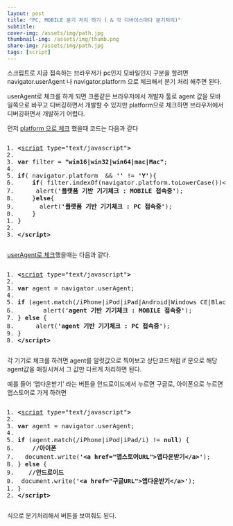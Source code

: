 ```yaml
---
layout: post
title: "PC, MOBILE 분기 처리 하기 ( & 각 디바이스마다 분기처리)"
subtitle: 
cover-img: /assets/img/path.jpg
thumbnail-img: /assets/img/thumb.png
share-img: /assets/img/path.jpg
tags: [script]
---
```

<div class="entry-content">
    <p>스크립트로 지금 접속하는 브라우저가 pc인지 모바일인지 구분을 할려면 navigator.userAgent 나 navigator.platform  으로 체크해서 분기 처리 해주면 된다.  </p>
    <p><span id="more-1190"></span></p>
    <p>userAgent로 체크를 하게 되면 크롬같은 브라우저에서 개발자 툴로 agent 값을 모바일쪽으로 바꾸고 디버깅하면서 개발할 수 있지만 platform으로 체크하면 브라우저에서 디버깅하면서 개발하기 어렵다.</p>
    <p>먼저 <a href="/demo/platform.html" title="demo 보기">platform 으로 체크</a> 했을때 코드는 다음과 같다</p>
    <pre class="html cH_kip"><ol><li class="odd"><span><b class="meta">&lt;</b><a href="http://tranbot.net/html5/scripting-1.html#script" class="meta">script</a> type="text/javascript"<b class="meta">&gt;</b></span></li><li class="even"><span></span></li><li class="odd"><span><b class="js">var</b> filter = <b class="jsString">"win16|win32|win64|mac|Mac"</b>;</span></li><li class="even"><span></span></li><li class="odd fifth"><span><b class="js">if</b>( navigator.platform  &amp;&amp; <b class="jsString">''</b> != <b class="jsString">'Y'</b>){</span></li><li class="even"><span>    <b class="js">if</b>( filter.indexOf(navigator.platform.toLowerCase())&lt;0  ){</span></li><li class="odd"><span>    	alert(<b class="jsString">'플랫폼 기반 기기체크 : MOBILE 접속중'</b>);       </span></li><li class="even"><span>    }<b class="js">else</b>{</span></li><li class="odd"><span>    	alert(<b class="jsString">'플랫폼 기반 기기체크 : PC 접속중'</b>);</span></li><li class="even fifth"><span>    }</span></li><li class="odd"><span>}</span></li><li class="even"><span></span></li><li class="odd"><span><b class="meta">&lt;/script</b><b class="meta">&gt;</b></span></li></ol></pre>
    <p><a href="/demo/agent.html" title="demo 보기">userAgent로 체크</a>했을때는 다음과 같다.</p>
    <pre class="html cH_kip"><ol><li class="odd"><span><b class="meta">&lt;</b><a href="http://tranbot.net/html5/scripting-1.html#script" class="meta">script</a> type="text/javascript"<b class="meta">&gt;</b></span></li><li class="even"><span></span></li><li class="odd"><span><b class="js">var</b> agent = navigator.userAgent;</span></li><li class="even"><span></span></li><li class="odd fifth"><span><b class="js">if</b> (agent.match(/iPhone|iPod|iPad|Android|Windows CE|BlackBerry|Symbian|Windows Phone|webOS|Opera Mini|Opera Mobi|POLARIS|IEMobile|lgtelecom|nokia|SonyEricsson/i) != <b class="js">null</b> || agent.match(/LG|SAMSUNG|Samsung/) != <b class="js">null</b>) {</span></li><li class="even"><span>    	alert(<b class="jsString">'agent 기반 기기체크 : MOBILE 접속중'</b>);</span></li><li class="odd"><span>} <b class="js">else</b> {</span></li><li class="even"><span>    	alert(<b class="jsString">'agent 기반 기기체크 : PC 접속중'</b>);</span></li><li class="odd"><span>}</span></li><li class="even fifth"><span><b class="meta">&lt;/script</b><b class="meta">&gt;</b></span></li></ol></pre>
    <p>각 기기로 체크를 하려면 agent를 알럿값으로 찍어보고 상단코드처럼 if 문으로 해당 agent값을 매칭시켜서 그 값만 다르게 처리하면 된다.</p>
    <p>예를 들어 ‘앱다운받기’ 라는 버튼을 안드로이드에서 누르면 구글로, 아이폰으로 누르면 앱스토어로 가게 하려면</p>
    <pre class="html cH_kip"><ol><li class="odd"><span><b class="meta">&lt;</b><a href="http://tranbot.net/html5/scripting-1.html#script" class="meta">script</a> type="text/javascript"<b class="meta">&gt;</b></span></li><li class="even"><span></span></li><li class="odd"><span><b class="js">var</b> agent = navigator.userAgent;</span></li><li class="even"><span></span></li><li class="odd fifth"><span><b class="js">if</b> (agent.match(/iPhone|iPod|iPad/i) != <b class="js">null</b>) {</span></li><li class="even"><span>	<b class="comment">//아이폰</b></span></li><li class="odd"><span>	document.write(<b class="jsString">'&lt;a href="앱스토어URL"&gt;앱다운받기&lt;/a&gt;'</b>);</span></li><li class="even"><span>} <b class="js">else</b> {</span></li><li class="odd"><span>	<b class="comment">//안드로이드</b></span></li><li class="even fifth"><span>	document.write(<b class="jsString">'&lt;a href="구글URL"&gt;앱다운받기&lt;/a&gt;'</b>);</span></li><li class="odd"><span>}</span></li><li class="even"><span><b class="meta">&lt;/script</b><b class="meta">&gt;</b></span></li></ol></pre>
    <p>식으로 분기처리해서 버튼을 보여줘도 된다.</p>
</div>